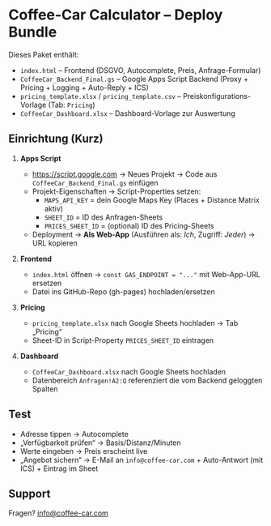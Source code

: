 # Coffee-Car Calculator – Deploy Bundle

Dieses Paket enthält:
- `index.html` – Frontend (DSGVO, Autocomplete, Preis, Anfrage-Formular)
- `CoffeeCar_Backend_Final.gs` – Google Apps Script Backend (Proxy + Pricing + Logging + Auto-Reply + ICS)
- `pricing_template.xlsx` / `pricing_template.csv` – Preiskonfigurations-Vorlage (Tab: `Pricing`)
- `CoffeeCar_Dashboard.xlsx` – Dashboard-Vorlage zur Auswertung

## Einrichtung (Kurz)

1) **Apps Script**
   - https://script.google.com → Neues Projekt → Code aus `CoffeeCar_Backend_Final.gs` einfügen
   - Projekt-Eigenschaften → Script-Properties setzen:
     - `MAPS_API_KEY` = dein Google Maps Key (Places + Distance Matrix aktiv)
     - `SHEET_ID` = ID des Anfragen-Sheets
     - `PRICES_SHEET_ID` = (optional) ID des Pricing-Sheets
   - Deployment → **Als Web-App** (Ausführen als: *Ich*, Zugriff: *Jeder*) → URL kopieren

2) **Frontend**
   - `index.html` öffnen → `const GAS_ENDPOINT = "..."` mit Web-App-URL ersetzen
   - Datei ins GitHub-Repo (gh-pages) hochladen/ersetzen

3) **Pricing**
   - `pricing_template.xlsx` nach Google Sheets hochladen → Tab „Pricing“
   - Sheet-ID in Script-Property `PRICES_SHEET_ID` eintragen

4) **Dashboard**
   - `CoffeeCar_Dashboard.xlsx` nach Google Sheets hochladen
   - Datenbereich `Anfragen!A2:Q` referenziert die vom Backend geloggten Spalten

## Test
- Adresse tippen → Autocomplete
- „Verfügbarkeit prüfen“ → Basis/Distanz/Minuten
- Werte eingeben → Preis erscheint live
- „Angebot sichern“ → E-Mail an `info@coffee-car.com` + Auto-Antwort (mit ICS) + Eintrag im Sheet

## Support
Fragen? info@coffee-car.com
